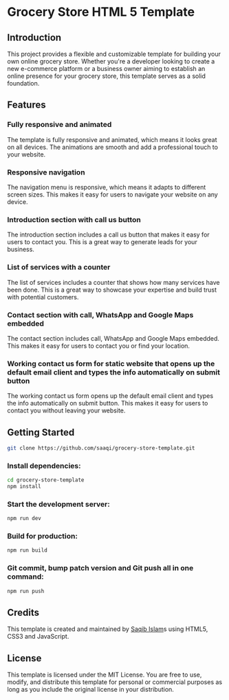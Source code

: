 # Grocery Store HTML 5 Template

## Introduction

This project provides a flexible and customizable template for building your own online grocery store. Whether you're a developer looking to create a new e-commerce platform or a business owner aiming to establish an online presence for your grocery store, this template serves as a solid foundation.

## Features

### Fully responsive and animated

The template is fully responsive and animated, which means it looks great on all devices. The animations are smooth and add a professional touch to your website.

### Responsive navigation

The navigation menu is responsive, which means it adapts to different screen sizes. This makes it easy for users to navigate your website on any device.

### Introduction section with call us button

The introduction section includes a call us button that makes it easy for users to contact you. This is a great way to generate leads for your business.

### List of services with a counter

The list of services includes a counter that shows how many services have been done. This is a great way to showcase your expertise and build trust with potential customers.

### Contact section with call, WhatsApp and Google Maps embedded

The contact section includes call, WhatsApp and Google Maps embedded. This makes it easy for users to contact you or find your location.

### Working contact us form for static website that opens up the default email client and types the info automatically on submit button

The working contact us form opens up the default email client and types the info automatically on submit button. This makes it easy for users to contact you without leaving your website.

## Getting Started

```bash
git clone https://github.com/saaqi/grocery-store-template.git
```

### Install dependencies:

```bash
cd grocery-store-template
npm install
```

### Start the development server:

```bash
npm run dev
```

### Build for production:

```bash
npm run build
```

### Git commit, bump patch version and Git push all in one command:

```bash
npm run push
```

## Credits

This template is created and maintained by [Saqib Islam](https://saqibtech.com 'Saqib Islam - UI/UX Designer & Fullstack Developer.')s using HTML5, CSS3 and JavaScript.

## License

This template is licensed under the MIT License. You are free to use, modify, and distribute this template for personal or commercial purposes as long as you include the original license in your distribution.
